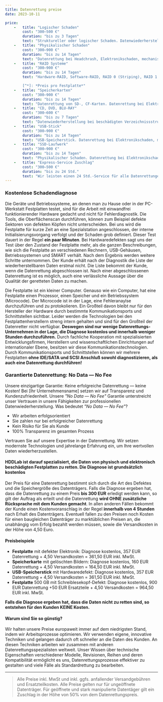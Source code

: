 ```yaml
---
title: Datenrettung preise
date: 2023-10-11

price:
    -   title: "Logischer Schaden"
        cost: "300–500 €"
        duration: "bis zu 3 Tagen"
        text: "Struktureller oder logischer Schaden. Datenwiederherstellung bei beschädigten Verzeichnissstrukturen und gelöschten Daten (FAT, NTFS, HFS+, Ext2,3, etc.), leichten Oberflächenschäden der Magnetoberfläche. Festplatten, Flash Disks, CD, DVD, Flash Memory — SD, CF, XD, MS etc."
    -   title: "Physikalischer Schaden"
        cost: "300–900 €"
        duration: "bis zu 14 Tagen"
        text: "Datenrettung bei Headchrash, Elektronikschaden, mechanischen Schäden, Schäden im Initialisierungsbereich (Microcode), schweren Oberflächen- schäden. Je nach Schwere des Schadens wird Ihr Datenträger in Reinraum bearbeitet."
    -   title: "RAID Systeme"
        cost: "300–900 €"
        duration: "bis zu 14 Tagen"
        text: "Hardware-RAID, Software-RAID, RAID 0 (Striping), RAID 1 (Mirroring), RAID 5 (Striping & Distributed parity) etc.[^*] Wir bieten folgende Datenrettungs-Lösungen für RAID-Systeme: Software RAID, Nvidia, ASUS, Gigabyte, Adaptec, 3ware, EMC, Pinnacle, Promise, Raidtec, Storage Dimensions, Sun, Synology.

        [^*]: *Preis pro Festplatte*"
    -   title: "Speicherkarten"
        cost: "300–900 €"
        duration: "bis zu 14 Tagen"
        text: "Datenrettung von SD-, CF-Karten. Datenrettung bei Elektronikschäden, mechanischen Schäden, Defekt des Controllers oder der Leiterplatte. Flash-Speicher - SD, CF, XD, MS."
    -   title: "CD, DVD, BLU-RAY"
        cost: "300–600 €"
        duration: "bis zu 7 Tagen"
        text: "Datenwiederherstellung bei beschädigten Verzeichnissstrukturen, mechanischen Schäden, leichten Oberflächenschäden. CD, DVD, BLU-RAY."
    -   title: "USB-Stick"
        cost: "300–900 €"
        duration: "bis zu 14 Tagen"
        text: "USB-Speicherstick. Datenrettung bei Elektronikschaden, mechanische Schäden, Defekt der Controller oder Leitplatte. Flash Memory USB-Speicherstick."
    -   title: "SSD-Laufwerk"
        cost: "300–900 €"
        duration: "bis zu 14 Tagen"
        text: "Physikalischer Schaden. Datenrettung bei Elektronikschaden, mechanische Schäden, Defekt der Controller oder Leitplatte. SSD Schnittstelle: SAS, SATA, IDE, LIF, ZIF etc."
    -   title: "Express-Service Zuschlag"
        cost: "300–500 €"
        duration: "bis zu 24 Std."
        text: "Wir leisten einen 24 Std.-Service für alle Datenrettungen im Express-Service auch am Wochenende. Nach Eingang Ihrer Datenträger arbeiten wir rund um die Uhr, um eine schnelle und vollständige Wiederherstellung Ihrer Daten zu gewährleisten."
---
```


### Kostenlose Schadendiagnose

Die Geräte und Betriebssysteme, an denen man zu Hause oder in der PC-Werkstatt Festplatten testet, sind für die Arbeit mit einwandfrei funktionierender Hardware gedacht und nicht für Fehlerdiagnostik. Die Tools, die Oberflächenscan durchführen, können zum Beispiel defekte Sektoren von defekten Köpfen nicht unterscheiden. Bei uns wird die Festplatte für kurze Zeit an eine Spezialstation angeschlossen, der interne Initialisierungsvorgang verfolgt und der Schaden grob definiert. Dieser Test dauert in der Regel **ein paar Minuten**. Bei Hardwaredefekten sagt uns der Test über den Zustand der Festplatte mehr, als die ganzen Beschreibungen, wie sich die Festplatte an verschiedenen Rechnern, USB-Gehäusen, Betriebssystemen und SMART verhält. Nach dem Ergebnis werden weitere Schritte unternommen. Der Kunde erhält nach der Diagnostik die Liste der wiederherstellbaren Daten erstmal nicht. Die Liste bekommt der Kunde, wenn die Datenrettung abgeschlossen ist. Nach einer abgeschlossenen Datenrettung ist es möglich, auch eine verlässliche Aussage über die Qualität der geretteten Daten zu machen.

Die Festplatte ist ein kleiner Computer. Genauso wie ein Computer, hat eine Festplatte einen Prozessor, einen Speicher und ein Betriebssystem (Microcode). Der Microcode ist in der Lage, eine Fehleranaylse durchzuführen und zu protokolieren. Ein Großteil davon bleibt nur für den Hersteller der Hardware durch bestimmte Kommunikationsports und Schnittstellen sichtbar. Leider werden die Technologien bei den Festplattenherstellern streng intern gehalten und sind für den Großteil der Datenretter nicht verfügbar. **Deswegen sind nur wenige Datenrettungs-Unternehmen in der Lage, die Diagnose kostenlos und innerhalb weniger Stunden durchzuführen.** Durch fachliche Kooperation mit spezialisierten Entwicklungsfirmen, Herstellern und wissenschaftlichen Einrichtungen auf internationaler Ebene, besitzen wir diese Kommunikationstechnologien. Durch Kommunikationsports und Schnittstellen können wir mehrere Festplatten **ohne IDE/SATA und SCSI Anschluß sowohl diagnostizieren, als auch eine Datenrettung durchführen!**

### Garantierte Datenrettung: No Data — No Fee

Unsere einzigartige Garantie: Keine erfolgreiche Datenrettung — keine Kosten!
Bei [Ihr Unternehmensname] setzen wir auf Transparenz und Kundenzufriedenheit. Unsere *"No Data — No Fee"* Garantie unterstreicht unser Vertrauen in unsere Fähigkeiten zur professionellen Datenwiederherstellung.
Was bedeutet *"No Data — No Fee"*?

- Wir arbeiten erfolgsorientiert
- Sie zahlen nur bei erfolgreicher Datenrettung
- Kein Risiko für Sie als Kunde
- 100% Transparenz im gesamten Prozess

Vertrauen Sie auf unsere Expertise in der Datenrettung. Wir setzen modernste Technologien und jahrelange Erfahrung ein, um Ihre wertvollen Daten wiederherzustellen.

#### HDDLab ist darauf spezialisiert, die Daten von physisch und elektronisch beschädigten Festplatten zu retten. Die Diagnose ist grundsätzlich kostenlos

Der Preis für eine Datenrettung bestimmt sich durch die Art des Defektes und die Speichergröße des Datenträgers. Falls die Diagnose ergeben hat, dass die Datenrettung zu einem Preis **bis 300 EUR** erledigt werden kann, so gilt der Auftrag als erteilt und die Datenrettung **wird OHNE zusätzliche Rücksprache mit dem Kunden gemacht**. In allen anderen Fällen bekommt der Kunde einen Kostenvoranschlag in der Regel **innerhalb von 4 Stunden** nach Erhalt des Datenträgers. Eventuell fallen zu den Preisen noch Kosten für einen baugleichen Datenträger zu marktüblichen Preisen an, die unabhängig vom Erfolg bezahlt werden müssen, sowie die Versandkosten in der Höhe von 4,50 Euro.

#### Preisbeispiele

- **Festplatte** mit defekter Elektronik: Diagnose kostenlos, 357 EUR Datenrettung + 4,50 Versandkosten = 361,50 EUR inkl. MwSt.
- **Speicherkarte** mit gelöschten Bildern: Diagnose kostenlos, 160 EUR Datenrettung + 4,50 Versandkosten = 164,50 EUR inkl. MwSt.
- **USB-Speicherstick** mit Hardwaredefekt: Diagnose kostenlos, 357 EUR Datenrettung + 4,50 Versandkosten = 361,50 EUR inkl. MwSt.
- **Festplatte** 500 GB mit Schreiblesekopf-Defekt: Diagnose kostenlos, 900 EUR Datenrettung +50 EUR Ersatzteile + 4,50 Versandkosten = 964,50 EUR inkl. MwSt.

**Falls die Diagnose ergeben hat, dass die Daten nicht zu retten sind, so entstehen für den Kunden KEINE Kosten.**

#### Warum sind Sie so günstig?

Wir halten unsere Preise europaweit immer auf dem niedrigsten Stand, indem wir Arbeitsprozesse optimieren. Wir verwenden eigene, innovative Techniken und gelangen dadurch oft schneller an die Daten des Kunden. An diesen Techniken arbeiten wir zusammen mit anderen Datenrettungsspezialisten weltweit. Unser Wissen über technische Eigenschaften verschiedener Modelle, Revisionen, Reihen und deren Kompatibilität ermöglicht es uns, Datenrettungsprozesse effektiver zu gestalten und viele Fälle als Standardrettung zu bearbeiten.

---
> Alle Preise inkl. MwSt und inkl. ggfs. anfallender Versandgebühren und Ersatzteilkosten. Alle Preise gelten nur für ungeöffnete Datenträger. Für geöffnete und stark manipulierte Datentäger gilt ein Zuschlag in der Höhe von 50% von dem Datenrettungspreis.
